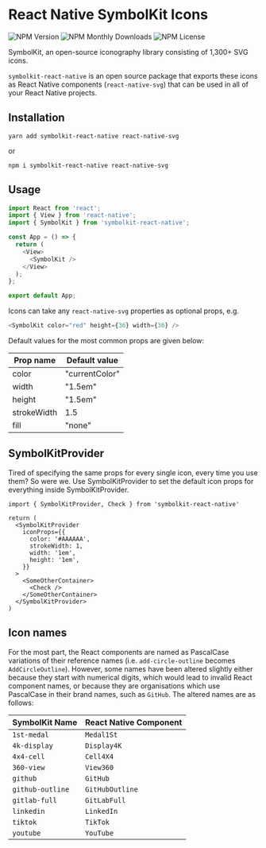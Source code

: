 # React Native SymbolKit Icons

![NPM Version](https://img.shields.io/npm/v/symbolkit-react-native?style=flat-square)
![NPM Monthly Downloads](https://img.shields.io/npm/dm/symbolkit-react-native?style=flat-square)
![NPM License](https://img.shields.io/npm/l/symbolkit-react-native?style=flat-square)

SymbolKit, an open-source iconography library consisting of 1,300+ SVG icons.

`symbolkit-react-native` is an open source package that exports these icons as React Native components (`react-native-svg`) that can be used in all of your React Native projects.

## Installation

```
yarn add symbolkit-react-native react-native-svg
```
or
```
npm i symbolkit-react-native react-native-svg
```

## Usage

```javascript
import React from 'react';
import { View } from 'react-native';
import { SymbolKit } from 'symbolkit-react-native';

const App = () => {
  return (
    <View>
      <SymbolKit />
    </View>
  );
};

export default App;
```

Icons can take any `react-native-svg` properties as optional props, e.g.
```javascript
<SymbolKit color="red" height={36} width={36} />
```
Default values for the most common props are given below:

| Prop name   | Default value  |
|-------------|----------------|
| color       | "currentColor" |
| width       | "1.5em"        |
| height      | "1.5em"        |
| strokeWidth | 1.5            |
| fill        | "none"         |

## SymbolKitProvider

Tired of specifying the same props for every single icon, every time you use them? So were we. Use SymbolKitProvider to set the default icon props for everything inside SymbolKitProvider.

```tsx
import { SymbolKitProvider, Check } from 'symbolkit-react-native'

return (
  <SymbolKitProvider
    iconProps={{
      color: '#AAAAAA',
      strokeWidth: 1,
      width: '1em',
      height: '1em',
    }}
  >
    <SomeOtherContainer>
      <Check />
    </SomeOtherContainer>
  </SymbolKitProvider>
)
```

## Icon names

For the most part, the React components are named as PascalCase variations of their reference names (i.e. `add-circle-outline` becomes `AddCircleOutline`). However, some names have been altered slightly either because they start with numerical digits, which would lead to invalid React component names, or because they are organisations which use PascalCase in their brand names, such as `GitHub`. The altered names are as follows:

| SymbolKit Name     | React Native Component |
|------------------|------------------------|
| `1st-medal`      | `Medal1St`             |
| `4k-display`     | `Display4K`            |
| `4x4-cell`       | `Cell4X4`              |
| `360-view`       | `View360`              |
| `github`         | `GitHub`               |
| `github-outline` | `GitHubOutline`        |
| `gitlab-full`    | `GitLabFull`           |
| `linkedin`       | `LinkedIn`             |
| `tiktok`         | `TikTok`               |
| `youtube`        | `YouTube`              |
